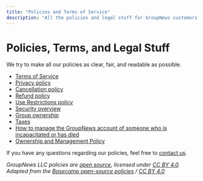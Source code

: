 ```yaml
---
title: "Policies and Terms of Service"
description: "All the policies and legal stuff for GroupNews customers. We try to make all our policies as clear, fair, and readable as possible."
---
```


# Policies, Terms, and Legal Stuff

We try to make all our policies as clear, fair, and readable as possible.

- [Terms of Service](/about/policies/terms)
- [Privacy policy](/about/policies/privacy)
- [Cancellation policy](/about/policies/cancellation)
- [Refund policy](/about/policies/refund)
- [Use Restrictions policy](/about/policies/usage)
- [Security overview](/about/policies/security)
- [Group ownership](/about/policies/ownership)
- [Taxes](/about/policies/taxes)
- [How to manage the GroupNews account of someone who is incapacitated or has died](/about/policies/incapacitated)
- [Ownership and Management Policy](/about/policies/ownership)

If you have any questions regarding our policies, feel free to [contact us](/support).

_GroupNews LLC policies are [open source](https://github.com/groupnews/policies), licensed under [CC BY 4.0](https://creativecommons.org/licenses/by/4.0/). Adapted from the [Basecamp open-source policies](https://github.com/basecamp/policies) / [CC BY 4.0](https://creativecommons.org/licenses/by/4.0/)_
